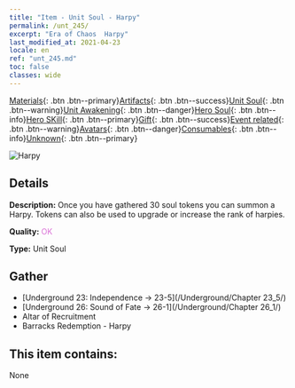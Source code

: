 ```yaml
---
title: "Item - Unit Soul - Harpy"
permalink: /unt_245/
excerpt: "Era of Chaos  Harpy"
last_modified_at: 2021-04-23
locale: en
ref: "unt_245.md"
toc: false
classes: wide
---
```

 [Materials](/Items/){: .btn .btn--primary}[Artifacts](/Items/Artifacts/){: .btn .btn--success}[Unit Soul](/Items/UnitSoul/){: .btn .btn--warning}[Unit Awakening](/Items/UnitAwakening/){: .btn .btn--danger}[Hero Soul](/Items/HeroSoul/){: .btn .btn--info}[Hero SKill](/Items/HeroSkill/){: .btn .btn--primary}[Gift](/Items/Gift/){: .btn .btn--success}[Event related](/Items/Events/){: .btn .btn--warning}[Avatars](/Items/Avatars/){: .btn .btn--danger}[Consumables](/Items/Consumables/){: .btn .btn--info}[Unknown](/Items/Unknown/){: .btn .btn--primary}

 ![Harpy](/images/u/ti_yingshenren.jpg)

## Details
 **Description:** Once you have gathered 30 soul tokens you can summon a Harpy. Tokens can also be used to upgrade or increase the rank of harpies.

 **Quality:** <span style="color: #DA70D6">OK</span>

 **Type:** Unit Soul

## Gather

*    [Underground 23: Independence -> 23-5](/Underground/Chapter 23_5/) 
*    [Underground 26: Sound of Fate -> 26-1](/Underground/Chapter 26_1/) 
*    Altar of Recruitment 
*    Barracks Redemption - Harpy 

## This item contains:

  None

